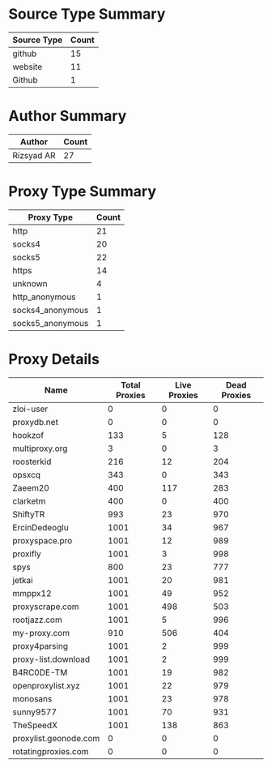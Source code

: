 # Source Type Summary

| Source Type | Count |
|-------------|-------|
| github | 15 |
| website | 11 |
| Github | 1 |


# Author Summary

| Author | Count |
|--------|-------|
| Rizsyad AR | 27 |


# Proxy Type Summary

| Proxy Type | Count |
|------------|-------|
| http | 21 |
| socks4 | 20 |
| socks5 | 22 |
| https | 14 |
| unknown | 4 |
| http_anonymous | 1 |
| socks4_anonymous | 1 |
| socks5_anonymous | 1 |


# Proxy Details

| Name | Total Proxies | Live Proxies | Dead Proxies |
|------|---------------|--------------|---------------|
| zloi-user | 0 | 0 | 0 |
| proxydb.net | 0 | 0 | 0 |
| hookzof | 133 | 5 | 128 |
| multiproxy.org | 3 | 0 | 3 |
| roosterkid | 216 | 12 | 204 |
| opsxcq | 343 | 0 | 343 |
| Zaeem20 | 400 | 117 | 283 |
| clarketm | 400 | 0 | 400 |
| ShiftyTR | 993 | 23 | 970 |
| ErcinDedeoglu | 1001 | 34 | 967 |
| proxyspace.pro | 1001 | 12 | 989 |
| proxifly | 1001 | 3 | 998 |
| spys | 800 | 23 | 777 |
| jetkai | 1001 | 20 | 981 |
| mmppx12 | 1001 | 49 | 952 |
| proxyscrape.com | 1001 | 498 | 503 |
| rootjazz.com | 1001 | 5 | 996 |
| my-proxy.com | 910 | 506 | 404 |
| proxy4parsing | 1001 | 2 | 999 |
| proxy-list.download | 1001 | 2 | 999 |
| B4RC0DE-TM | 1001 | 19 | 982 |
| openproxylist.xyz | 1001 | 22 | 979 |
| monosans | 1001 | 23 | 978 |
| sunny9577 | 1001 | 70 | 931 |
| TheSpeedX | 1001 | 138 | 863 |
| proxylist.geonode.com | 0 | 0 | 0 |
| rotatingproxies.com | 0 | 0 | 0 |
